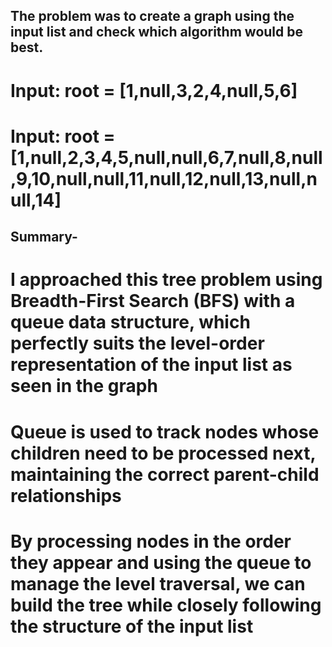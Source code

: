 ## The problem was to create a graph using the input list and check which algorithm would be best.


# Input: root = [1,null,3,2,4,null,5,6]

# Input: root = [1,null,2,3,4,5,null,null,6,7,null,8,null,9,10,null,null,11,null,12,null,13,null,null,14]

## Summary-

# I approached this tree problem using Breadth-First Search (BFS) with a queue data structure, which perfectly suits the level-order representation of the input list as seen in the graph
# Queue is used to track nodes whose children need to be processed next, maintaining the correct parent-child relationships
# By processing nodes in the order they appear and using the queue to manage the level traversal, we can build the tree while closely following the structure of the input list

